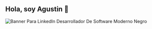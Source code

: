 ## Hola, soy Agustin 👋








![Banner Para LinkedIn Desarrollador De Software Moderno Negro](https://github.com/user-attachments/assets/32baa483-a4b5-4e92-8822-d42056abfc0d)
